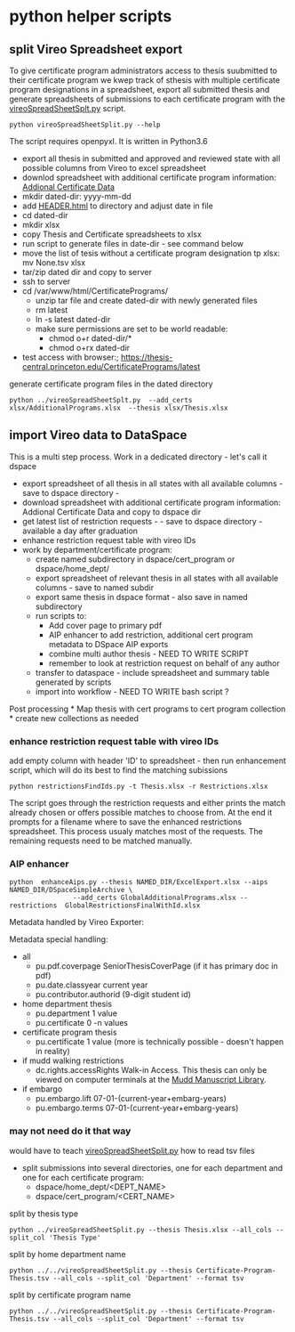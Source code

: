 # python helper scripts 

##  split Vireo  Spreadsheet export 

To give certificate program administrators access to thesis suubmitted to their certificate program 
we kwep track of sthesis with multiple certificate program designations in a spreadsheet, export all submitted thesis and 
generate spreadsheets of submissions to each certificate program with the [vireoSpreadSheetSplt.py](vireoSpreadSheetSplt.py) script.

~~~
python vireoSpreadSheetSplit.py --help
~~~

The script requires openpyxl. It is written in Python3.6

* export all thesis in submitted and approved and reviewed state with all possible columns from Vireo to excel spreadsheet
* downlod spreadsheet with additional certificate program information: [Addional Certificate Data](https://docs.google.com/spreadsheets/d/1XsX5Z_49vJ5ze-0LNlA9UbUgDON_KUVHMqqRIapaJCM/edit#gid=0)
* mkdir  dated-dir: yyyy-mm-dd
* add [HEADER.html](HEADER.html) to directory  and adjust date in file
* cd dated-dir
* mkdir xlsx
* copy Thesis and Certificate spreadsheets to xlsx
* run script to generate files in date-dir - see command below
* move the list of tesis without a certificate program designation tp xlsx:  mv None.tsv xlsx
* tar/zip dated dir and copy to server
* ssh to server
* cd /var/www/html/CertificatePrograms/
    * unzip tar file and create dated-dir with newly generated files
    * rm latest
    * ln -s latest dated-dir
    * make sure permissions are set to be world readable:
        * chmod o+r dated-dir/*
        * chmod o+rx dated-dir
* test access with browser:; https://thesis-central.princeton.edu/CertificatePrograms/latest


generate certificate program files in the dated directory 

~~~
python ../vireoSpreadSheetSplt.py  --add_certs xlsx/AdditionalPrograms.xlsx  --thesis xlsx/Thesis.xlsx
~~~


##  import Vireo data to DataSpace 
 
This is a multi step process. Work in a dedicated directory - let's call it dspace

* export spreadsheet of all thesis in all states with all available columns - save to dspace directory -
* download spreadsheet with additional certificate program information: Addional Certificate Data and copy to dspace dir
* get latest list of restriction requests - - save to dspace directory - available a day after graduation
* enhance restriction request table with vireo IDs
* work by department/certificate program:
    * create named subdirectory in dspace/cert_program or dspace/home_dept/
    *  export spreadsheet of relevant thesis in all states with all available columns - save to named subdir
    * export same thesis in dspace format - also save in named subdirectory
    * run scripts to:
        * Add cover page to primary pdf
        * AIP enhancer to add  restriction, additional cert program metadata to DSpace AIP exports
        * combine multi author thesis - NEED TO WRITE SCRIPT
        * remember to look at restriction request on behalf of any author
    * transfer to dataspace - include spreadsheet and summary table generated by scripts
    * import into workflow - NEED TO WRITE bash script ?

Post processing
    * Map thesis with cert programs to cert program collection
        * create new collections as needed


### enhance restriction request table with vireo IDs

add empty column with header 'ID' to spreadsheet - then run enhancement script, which will do its best to find the matching subissions

~~~
python restrictionsFindIds.py -t Thesis.xlsx -r Restrictions.xlsx
~~~
    
The script goes through the restriction requests and either prints the match already chosen or offers possible matches to choose from.
At the end it prompts for a filename where to save the enhanced restrictions spreadsheet.
This process usualy matches most of the requests.
The remaining requests need to be matched manually.


### AIP enhancer

~~~
python  enhanceAips.py --thesis NAMED_DIR/ExcelExport.xlsx --aips NAMED_DIR/DSpaceSimpleArchive \
                --add_certs GlobalAdditionalPrograms.xlsx --restrictions  GlobalRestrictionsFinalWithId.xlsx
~~~

Metadata handled by Vireo Exporter:

Metadata special handling:

* all
    * pu.pdf.coverpage          SeniorThesisCoverPage  (if it has primary doc in pdf)
    * pu.date.classyear         current year
    * pu.contributor.authorid   (9-digit student id)
* home department thesis
    * pu.department             1 value
    * pu.certificate            0 -n values
* certificate program thesis
    * pu.certificate            1 value (more is technically possible - doesn't happen in reality)
* if mudd walking restrictions
    * dc.rights.accessRights	Walk-in Access. This thesis can only be viewed on computer terminals at the <a href=http://mudd.princeton.edu>Mudd Manuscript Library</a>.
* if embargo
    * pu.embargo.lift           07-01-(current-year+embarg-years)
    * pu.embargo.terms	        07-01-(current-year+embarg-years)

### may not need do it that way

would have to teach [vireoSpreadSheetSplit.py](../vireoSpreadSheetSplit.py)  how to read tsv files

* split submissions into several directories, one for each department and one for each certificate program: 
    *  dspace/home_dept/<DEPT_NAME> 
    *  dspace/cert_program/<CERT_NAME> 
    

split by thesis type 
~~~
python ../vireoSpreadSheetSplit.py --thesis Thesis.xlsx --all_cols --split_col 'Thesis Type'
~~~

split by home department name
~~~
python ../../vireoSpreadSheetSplit.py --thesis Certificate-Program-Thesis.tsv --all_cols --split_col 'Department' --format tsv
~~~

split by certificate program name
~~~
python ../../vireoSpreadSheetSplit.py --thesis Certificate-Program-Thesis.tsv --all_cols --split_col 'Department' --format tsv
~~~




